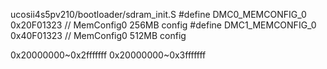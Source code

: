 ucosii4s5pv210/bootloader/sdram_init.S
#define DMC0_MEMCONFIG_0        0x20F01323      // MemConfig0   256MB config
#define DMC1_MEMCONFIG_0        0x40F01323      // MemConfig0   512MB config

0x20000000~0x2fffffff
0x20000000~0x3fffffff

